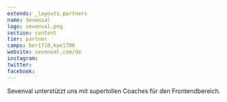 ```yaml
---
extends: _layouts.partners
name: Sevenval
logo: sevenval.png
section: content
tier: partner
camps: ber1710,koe1706
website: sevenval.com/de
instagram:
twitter:
facebook:
---
```

Sevenval unterstützt uns mit supertollen Coaches für den Frontendbereich.